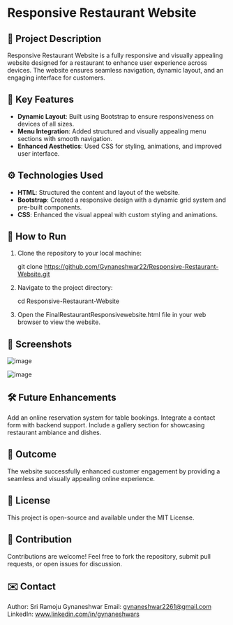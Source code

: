 # Responsive Restaurant Website

## 📝 Project Description
Responsive Restaurant Website is a fully responsive and visually appealing website designed for a restaurant to enhance user experience across devices. The website ensures seamless navigation, dynamic layout, and an engaging interface for customers.


## 🌟 Key Features
- **Dynamic Layout**: Built using Bootstrap to ensure responsiveness on devices of all sizes.
- **Menu Integration**: Added structured and visually appealing menu sections with smooth navigation.
- **Enhanced Aesthetics**: Used CSS for styling, animations, and improved user interface.


## ⚙️ Technologies Used
- **HTML**: Structured the content and layout of the website.
- **Bootstrap**: Created a responsive design with a dynamic grid system and pre-built components.
- **CSS**: Enhanced the visual appeal with custom styling and animations.


## 🚀 How to Run
1. Clone the repository to your local machine:
   
   git clone https://github.com/Gynaneshwar22/Responsive-Restaurant-Website.git

2. Navigate to the project directory:

   cd Responsive-Restaurant-Website
   
3. Open the FinalRestaurantResponsivewebsite.html file in your web browser to view the website.

## 📸 Screenshots

![image](https://github.com/user-attachments/assets/39472195-0611-4289-be23-aa13c7a6a6a2)

![image](https://github.com/user-attachments/assets/16f49e52-0993-4c95-896d-2df10024b3c9)

## 🛠️ Future Enhancements

  Add an online reservation system for table bookings.
  Integrate a contact form with backend support.
  Include a gallery section for showcasing restaurant ambiance and dishes.

## 🎯 Outcome
The website successfully enhanced customer engagement by providing a seamless and visually appealing online experience.

## 📄 License
This project is open-source and available under the MIT License.

## 🤝 Contribution
Contributions are welcome! Feel free to fork the repository, submit pull requests, or open issues for discussion.

## ✉️ Contact
  Author: Sri Ramoju Gynaneshwar
  Email: gynaneshwar2261@gmail.com
  LinkedIn: www.linkedin.com/in/gynaneshwars

